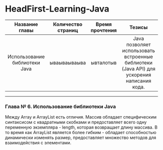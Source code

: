 # HeadFirst-Learning-Java


| Название главы | Количество страниц | Время прочтения | Тезисы |
| :---: | :---: | :---: | :---: |
| Использование библиотеки Java | ываываываыва | ывталотыв | Java позволяет использовать встроенные библиотеки (Java API) для ускорения написания кода. |

---

### Глава № 6. Использование библиотеки Java
Между Array и ArrayList есть отличия. Массив обладает специфическим синтаксисом с квадратными скобками и предоставляет всего одну переменную экземпляра - length, которая возвращает длину массива. В то время как ArrayList является более гибким - обладает способностью динамически изменять размер, предоставляет множество методов для взаимодействия с элементами.
